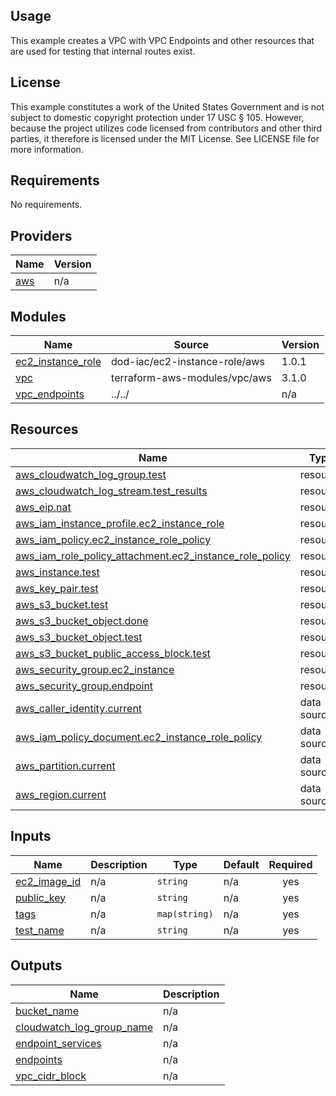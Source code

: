 <!-- BEGINNING OF PRE-COMMIT-TERRAFORM DOCS HOOK -->
## Usage

This example creates a VPC with VPC Endpoints and other resources that are used for testing that internal routes exist.

## License

This example constitutes a work of the United States Government and is not subject to domestic copyright protection under 17 USC § 105.  However, because the project utilizes code licensed from contributors and other third parties, it therefore is licensed under the MIT License.  See LICENSE file for more information.

## Requirements

No requirements.

## Providers

| Name | Version |
|------|---------|
| <a name="provider_aws"></a> [aws](#provider\_aws) | n/a |

## Modules

| Name | Source | Version |
|------|--------|---------|
| <a name="module_ec2_instance_role"></a> [ec2\_instance\_role](#module\_ec2\_instance\_role) | dod-iac/ec2-instance-role/aws | 1.0.1 |
| <a name="module_vpc"></a> [vpc](#module\_vpc) | terraform-aws-modules/vpc/aws | 3.1.0 |
| <a name="module_vpc_endpoints"></a> [vpc\_endpoints](#module\_vpc\_endpoints) | ../../ | n/a |

## Resources

| Name | Type |
|------|------|
| [aws_cloudwatch_log_group.test](https://registry.terraform.io/providers/hashicorp/aws/latest/docs/resources/cloudwatch_log_group) | resource |
| [aws_cloudwatch_log_stream.test_results](https://registry.terraform.io/providers/hashicorp/aws/latest/docs/resources/cloudwatch_log_stream) | resource |
| [aws_eip.nat](https://registry.terraform.io/providers/hashicorp/aws/latest/docs/resources/eip) | resource |
| [aws_iam_instance_profile.ec2_instance_role](https://registry.terraform.io/providers/hashicorp/aws/latest/docs/resources/iam_instance_profile) | resource |
| [aws_iam_policy.ec2_instance_role_policy](https://registry.terraform.io/providers/hashicorp/aws/latest/docs/resources/iam_policy) | resource |
| [aws_iam_role_policy_attachment.ec2_instance_role_policy](https://registry.terraform.io/providers/hashicorp/aws/latest/docs/resources/iam_role_policy_attachment) | resource |
| [aws_instance.test](https://registry.terraform.io/providers/hashicorp/aws/latest/docs/resources/instance) | resource |
| [aws_key_pair.test](https://registry.terraform.io/providers/hashicorp/aws/latest/docs/resources/key_pair) | resource |
| [aws_s3_bucket.test](https://registry.terraform.io/providers/hashicorp/aws/latest/docs/resources/s3_bucket) | resource |
| [aws_s3_bucket_object.done](https://registry.terraform.io/providers/hashicorp/aws/latest/docs/resources/s3_bucket_object) | resource |
| [aws_s3_bucket_object.test](https://registry.terraform.io/providers/hashicorp/aws/latest/docs/resources/s3_bucket_object) | resource |
| [aws_s3_bucket_public_access_block.test](https://registry.terraform.io/providers/hashicorp/aws/latest/docs/resources/s3_bucket_public_access_block) | resource |
| [aws_security_group.ec2_instance](https://registry.terraform.io/providers/hashicorp/aws/latest/docs/resources/security_group) | resource |
| [aws_security_group.endpoint](https://registry.terraform.io/providers/hashicorp/aws/latest/docs/resources/security_group) | resource |
| [aws_caller_identity.current](https://registry.terraform.io/providers/hashicorp/aws/latest/docs/data-sources/caller_identity) | data source |
| [aws_iam_policy_document.ec2_instance_role_policy](https://registry.terraform.io/providers/hashicorp/aws/latest/docs/data-sources/iam_policy_document) | data source |
| [aws_partition.current](https://registry.terraform.io/providers/hashicorp/aws/latest/docs/data-sources/partition) | data source |
| [aws_region.current](https://registry.terraform.io/providers/hashicorp/aws/latest/docs/data-sources/region) | data source |

## Inputs

| Name | Description | Type | Default | Required |
|------|-------------|------|---------|:--------:|
| <a name="input_ec2_image_id"></a> [ec2\_image\_id](#input\_ec2\_image\_id) | n/a | `string` | n/a | yes |
| <a name="input_public_key"></a> [public\_key](#input\_public\_key) | n/a | `string` | n/a | yes |
| <a name="input_tags"></a> [tags](#input\_tags) | n/a | `map(string)` | n/a | yes |
| <a name="input_test_name"></a> [test\_name](#input\_test\_name) | n/a | `string` | n/a | yes |

## Outputs

| Name | Description |
|------|-------------|
| <a name="output_bucket_name"></a> [bucket\_name](#output\_bucket\_name) | n/a |
| <a name="output_cloudwatch_log_group_name"></a> [cloudwatch\_log\_group\_name](#output\_cloudwatch\_log\_group\_name) | n/a |
| <a name="output_endpoint_services"></a> [endpoint\_services](#output\_endpoint\_services) | n/a |
| <a name="output_endpoints"></a> [endpoints](#output\_endpoints) | n/a |
| <a name="output_vpc_cidr_block"></a> [vpc\_cidr\_block](#output\_vpc\_cidr\_block) | n/a |
<!-- END OF PRE-COMMIT-TERRAFORM DOCS HOOK -->

